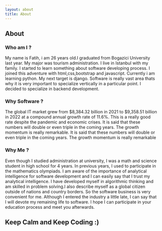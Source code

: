 ```yaml
---
layout: about
title: About
---
```


## About

### Who am I ?  

My name is Fatih, i am 26 years old.I graduated from Bogazici University last year. My major was tourism administration. I live in Istanbul with my family. I started to learn something about software developing process. I joined this adventure with html,css,bootstrap and javascript. Currently i am learning python. My next target is django. Software is really vast area thats why it is very important to specialize vertically in a particular point. I decided to specialize in backend development. 

### Why Software ? 

The global IT market grew from $8,384.32 billion in 2021 to $9,358.51 billion in 2022 at a compound annual growth rate of 11.6%. This is a really good rate despite the pandemic and economic crises. It is said that these numbers will double or even triple in the coming years. The growth momentum is really remarkable. It is said that these numbers will double or even triple in the coming years. The growth momentum is really remarkable 

### Why Me ? 

Even though I studied administration at university, I was a math and science student in high school for 4 years. In previous years, I used to participate in the mathematics olympiads. I am aware of the importance of analytical intelligence for software development and I can easily say that I trust my analytical intelligence. I have developed myself in algorithmic thinking and am skilled in problem solving.I also describe myself as a global citizen outside of nations and country borders. So the software business is very convenient for me. Although I entered the industry a little late, I can say that I will devote my remaining life to software. I hope I can participate in your education process and meet you afterwards. 


## Keep Calm and Keep Coding :)


